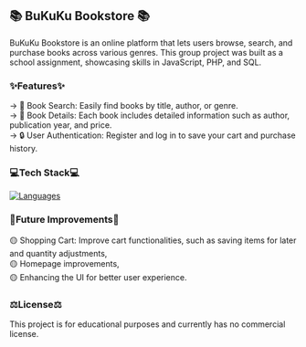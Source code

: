 ## 📚 BuKuKu Bookstore 📚

BuKuKu Bookstore is an online platform that lets users browse, search, and purchase books across various genres. This group project was built as a school assignment, showcasing skills in JavaScript, PHP, and SQL.

### ✨Features✨

  -> 🔎 Book Search: Easily find books by title, author, or genre.  
  -> 📖 Book Details: Each book includes detailed information such as author, publication year, and price.  
  -> 🔒 User Authentication: Register and log in to save your cart and purchase history.  

### 💻Tech Stack💻

[![Languages](https://skillicons.dev/icons?i=html,css,js,php,mysql)](https://skillicons.dev)

### 🔮Future Improvements🔮

 🟡 Shopping Cart: Improve cart functionalities, such as saving items for later and quantity adjustments,  
 🟡 Homepage improvements,  
 🟡 Enhancing the UI for better user experience.  

### ⚖️License⚖️

This project is for educational purposes and currently has no commercial license.
